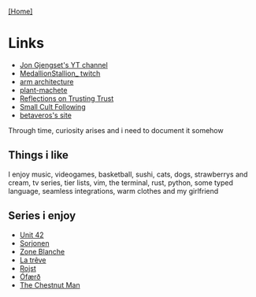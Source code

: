 [\[Home\]](/index.md) 

# Links

- [Jon Gjengset's YT channel](https://www.youtube.com/c/JonGjengset)
- [MedallionStallion_ twitch](https://www.twitch.tv/medallionstallion_)
- [arm architecture](https://armarchitecture.com.au/)
- [plant-machete](https://www.dwbowen.com/plant-machete)
- [Reflections on Trusting Trust](https://users.ece.cmu.edu/~ganger/712.fall02/papers/p761-thompson.pdf)
- [Small Cult Following](https://smallcultfollowing.com/)
- [betaveros's site](https://beta.vero.site/)


Through time, curiosity arises and i need to document it somehow

## Things i like

I enjoy music, videogames, basketball, sushi, cats, dogs, strawberrys and cream,
tv series, tier lists, vim, the terminal, rust, python, some typed language,
seamless integrations, warm clothes and my girlfriend

## Series i enjoy

- [Unit 42](https://www.imdb.com/title/tt6136644)
- [Sorjonen](https://www.imdb.com/title/tt4937942)
- [Zone Blanche](https://www.imdb.com/title/tt6519410)
- [La trêve](https://www.imdb.com/title/tt4792480)
- [Rojst](https://www.imdb.com/title/tt8855592)
- [Ófærð](https://www.imdb.com/title/tt3561180)
- [The Chestnut Man](https://www.imdb.com/title/tt10834220)


